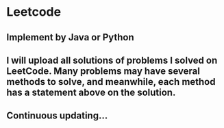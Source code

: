 # Leetcode

## Implement by Java or Python

## I will upload all solutions of problems I solved on LeetCode. Many problems may have several methods to solve, and meanwhile, each method has a statement above on the solution. 

## Continuous updating...